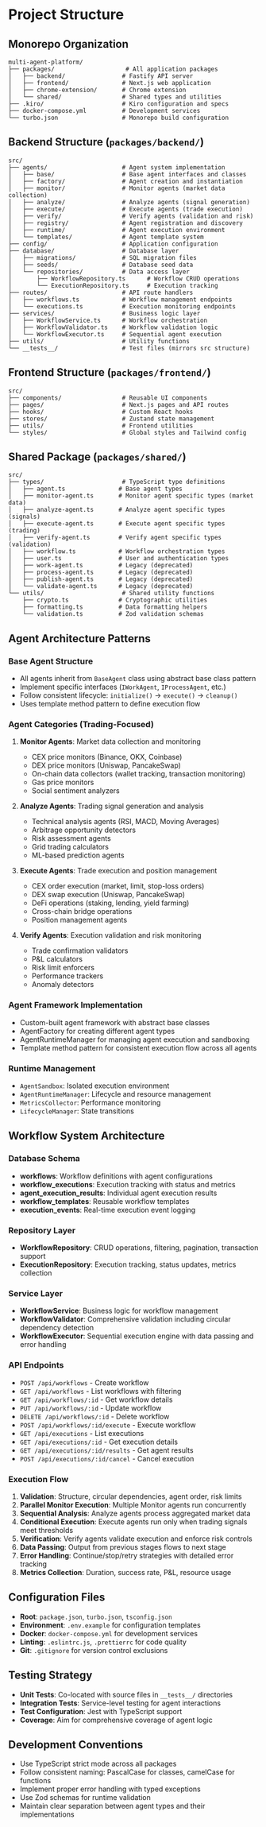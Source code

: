 # Project Structure

## Monorepo Organization

```
multi-agent-platform/
├── packages/                    # All application packages
│   ├── backend/                # Fastify API server
│   ├── frontend/               # Next.js web application
│   ├── chrome-extension/       # Chrome extension
│   └── shared/                 # Shared types and utilities
├── .kiro/                      # Kiro configuration and specs
├── docker-compose.yml          # Development services
└── turbo.json                  # Monorepo build configuration
```

## Backend Structure (`packages/backend/`)

```
src/
├── agents/                     # Agent system implementation
│   ├── base/                   # Base agent interfaces and classes
│   ├── factory/                # Agent creation and instantiation
│   ├── monitor/                # Monitor agents (market data collection)
│   ├── analyze/                # Analyze agents (signal generation)
│   ├── execute/                # Execute agents (trade execution)
│   ├── verify/                 # Verify agents (validation and risk)
│   ├── registry/               # Agent registration and discovery
│   ├── runtime/                # Agent execution environment
│   └── templates/              # Agent template system
├── config/                     # Application configuration
├── database/                   # Database layer
│   ├── migrations/             # SQL migration files
│   ├── seeds/                  # Database seed data
│   └── repositories/           # Data access layer
│       ├── WorkflowRepository.ts      # Workflow CRUD operations
│       └── ExecutionRepository.ts     # Execution tracking
├── routes/                     # API route handlers
│   ├── workflows.ts            # Workflow management endpoints
│   └── executions.ts           # Execution monitoring endpoints
├── services/                   # Business logic layer
│   ├── WorkflowService.ts      # Workflow orchestration
│   ├── WorkflowValidator.ts    # Workflow validation logic
│   └── WorkflowExecutor.ts     # Sequential agent execution
├── utils/                      # Utility functions
└── __tests__/                  # Test files (mirrors src structure)
```

## Frontend Structure (`packages/frontend/`)

```
src/
├── components/                 # Reusable UI components
├── pages/                      # Next.js pages and API routes
├── hooks/                      # Custom React hooks
├── stores/                     # Zustand state management
├── utils/                      # Frontend utilities
└── styles/                     # Global styles and Tailwind config
```

## Shared Package (`packages/shared/`)

```
src/
├── types/                      # TypeScript type definitions
│   ├── agent.ts               # Base agent types
│   ├── monitor-agent.ts       # Monitor agent specific types (market data)
│   ├── analyze-agent.ts       # Analyze agent specific types (signals)
│   ├── execute-agent.ts       # Execute agent specific types (trading)
│   ├── verify-agent.ts        # Verify agent specific types (validation)
│   ├── workflow.ts            # Workflow orchestration types
│   ├── user.ts                # User and authentication types
│   ├── work-agent.ts          # Legacy (deprecated)
│   ├── process-agent.ts       # Legacy (deprecated)
│   ├── publish-agent.ts       # Legacy (deprecated)
│   └── validate-agent.ts      # Legacy (deprecated)
└── utils/                      # Shared utility functions
    ├── crypto.ts              # Cryptographic utilities
    ├── formatting.ts          # Data formatting helpers
    └── validation.ts          # Zod validation schemas
```

## Agent Architecture Patterns

### Base Agent Structure
- All agents inherit from `BaseAgent` class using abstract base class pattern
- Implement specific interfaces (`IWorkAgent`, `IProcessAgent`, etc.)
- Follow consistent lifecycle: `initialize()` → `execute()` → `cleanup()`
- Uses template method pattern to define execution flow

### Agent Categories (Trading-Focused)
1. **Monitor Agents**: Market data collection and monitoring
   - CEX price monitors (Binance, OKX, Coinbase)
   - DEX price monitors (Uniswap, PancakeSwap)
   - On-chain data collectors (wallet tracking, transaction monitoring)
   - Gas price monitors
   - Social sentiment analyzers

2. **Analyze Agents**: Trading signal generation and analysis
   - Technical analysis agents (RSI, MACD, Moving Averages)
   - Arbitrage opportunity detectors
   - Risk assessment agents
   - Grid trading calculators
   - ML-based prediction agents

3. **Execute Agents**: Trade execution and position management
   - CEX order execution (market, limit, stop-loss orders)
   - DEX swap execution (Uniswap, PancakeSwap)
   - DeFi operations (staking, lending, yield farming)
   - Cross-chain bridge operations
   - Position management agents

4. **Verify Agents**: Execution validation and risk monitoring
   - Trade confirmation validators
   - P&L calculators
   - Risk limit enforcers
   - Performance trackers
   - Anomaly detectors

### Agent Framework Implementation
- Custom-built agent framework with abstract base classes
- AgentFactory for creating different agent types
- AgentRuntimeManager for managing agent execution and sandboxing
- Template method pattern for consistent execution flow across all agents

### Runtime Management
- `AgentSandbox`: Isolated execution environment
- `AgentRuntimeManager`: Lifecycle and resource management
- `MetricsCollector`: Performance monitoring
- `LifecycleManager`: State transitions

## Workflow System Architecture

### Database Schema
- **workflows**: Workflow definitions with agent configurations
- **workflow_executions**: Execution tracking with status and metrics
- **agent_execution_results**: Individual agent execution results
- **workflow_templates**: Reusable workflow templates
- **execution_events**: Real-time execution event logging

### Repository Layer
- **WorkflowRepository**: CRUD operations, filtering, pagination, transaction support
- **ExecutionRepository**: Execution tracking, status updates, metrics collection

### Service Layer
- **WorkflowService**: Business logic for workflow management
- **WorkflowValidator**: Comprehensive validation including circular dependency detection
- **WorkflowExecutor**: Sequential execution engine with data passing and error handling

### API Endpoints
- `POST /api/workflows` - Create workflow
- `GET /api/workflows` - List workflows with filtering
- `GET /api/workflows/:id` - Get workflow details
- `PUT /api/workflows/:id` - Update workflow
- `DELETE /api/workflows/:id` - Delete workflow
- `POST /api/workflows/:id/execute` - Execute workflow
- `GET /api/executions` - List executions
- `GET /api/executions/:id` - Get execution details
- `GET /api/executions/:id/results` - Get agent results
- `POST /api/executions/:id/cancel` - Cancel execution

### Execution Flow
1. **Validation**: Structure, circular dependencies, agent order, risk limits
2. **Parallel Monitor Execution**: Multiple Monitor agents run concurrently
3. **Sequential Analysis**: Analyze agents process aggregated market data
4. **Conditional Execution**: Execute agents run only when trading signals meet thresholds
5. **Verification**: Verify agents validate execution and enforce risk controls
6. **Data Passing**: Output from previous stages flows to next stage
7. **Error Handling**: Continue/stop/retry strategies with detailed error tracking
8. **Metrics Collection**: Duration, success rate, P&L, resource usage

## Configuration Files

- **Root**: `package.json`, `turbo.json`, `tsconfig.json`
- **Environment**: `.env.example` for configuration templates
- **Docker**: `docker-compose.yml` for development services
- **Linting**: `.eslintrc.js`, `.prettierrc` for code quality
- **Git**: `.gitignore` for version control exclusions

## Testing Strategy

- **Unit Tests**: Co-located with source files in `__tests__/` directories
- **Integration Tests**: Service-level testing for agent interactions
- **Test Configuration**: Jest with TypeScript support
- **Coverage**: Aim for comprehensive coverage of agent logic

## Development Conventions

- Use TypeScript strict mode across all packages
- Follow consistent naming: PascalCase for classes, camelCase for functions
- Implement proper error handling with typed exceptions
- Use Zod schemas for runtime validation
- Maintain clear separation between agent types and their implementations